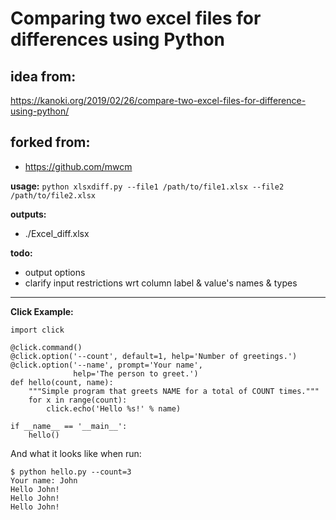# Comparing two excel files for differences using Python

## idea from:
 https://kanoki.org/2019/02/26/compare-two-excel-files-for-difference-using-python/
 
 ## forked from:
 - https://github.com/mwcm

**usage:**
`python xlsxdiff.py --file1 /path/to/file1.xlsx --file2 /path/to/file2.xlsx`

**outputs:**
- ./Excel_diff.xlsx

**todo:**
- output options
- clarify input restrictions wrt column label & value's names & types
---
**Click Example:**
```
import click

@click.command()
@click.option('--count', default=1, help='Number of greetings.')
@click.option('--name', prompt='Your name',
              help='The person to greet.')
def hello(count, name):
    """Simple program that greets NAME for a total of COUNT times."""
    for x in range(count):
        click.echo('Hello %s!' % name)

if __name__ == '__main__':
    hello()
```
And what it looks like when run:

```
$ python hello.py --count=3
Your name: John
Hello John!
Hello John!
Hello John!
```
